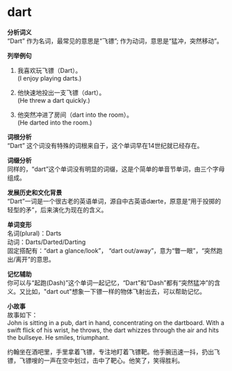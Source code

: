 # dart

**分析词义**  
“Dart” 作为名词，最常见的意思是“飞镖”; 作为动词，意思是“猛冲，突然移动”。

  

**列举例句**

  

1.  我喜欢玩飞镖（Dart）。  
    (I enjoy playing darts.)
    
      
    
2.  他快速地投出一支飞镖（dart）。  
    (He threw a dart quickly.)
    
      
    
3.  他突然冲进了房间（dart into the room）。  
    (He darted into the room.)
    
      
    

  

**词根分析**  
“Dart” 这个词没有特殊的词根来自于，这个单词早在14世纪就已经存在。

  

**词缀分析**  
同样的，“dart”这个单词没有明显的词缀，这是个简单的单音节单词，由三个字母组成。

  

**发展历史和文化背景**  
“Dart”一词是一个很古老的英语单词，源自中古英语dærte，原意是“用于投掷的轻型的矛”，后来演化为现在的含义。

  

**单词变形**  
名词(plural)：Darts  
动词：Darts/Darted/Darting  
固定搭配有：“dart a glance/look”， “dart out/away”，意为“瞥一眼”，“突然跑出/离开”的意思。

  

**记忆辅助**  
你可以与“起跑(Dash)”这个单词一起记忆，“Dart”和“Dash”都有“突然猛冲”的含义。又比如，"dart out"想象一下镖一样的物体飞射出去，可以帮助记忆。

  

**小故事**  
故事如下：  
John is sitting in a pub, dart in hand, concentrating on the dartboard. With a swift flick of his wrist, he throws, the dart whizzes through the air and hits the bullseye. He smiles, triumphant.

  

约翰坐在酒吧里，手里拿着飞镖，专注地盯着飞镖靶。他手腕迅速一抖，扔出飞镖，飞镖嗖的一声在空中划过，击中了靶心。他笑了，笑得胜利。
